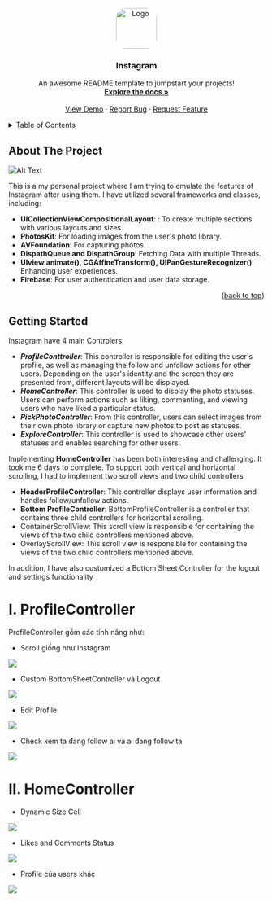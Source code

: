 <!-- PROJECT LOGO -->
<br />
<div align="center">
  <a href="https://github.com/othneildrew/Best-README-Template">
    <img src="imgaes/logo.png" alt="Logo" width="80" height="80" style="border-radius: 20px;">
  </a>

  <h3 align="center">Instagram</h3>

  <p align="center">
    An awesome README template to jumpstart your projects!
    <br />
    <a href="https://github.com/othneildrew/Best-README-Template"><strong>Explore the docs »</strong></a>
    <br />
    <br />
    <a href="https://github.com/othneildrew/Best-README-Template">View Demo</a>
    ·
    <a href="https://github.com/othneildrew/Best-README-Template/issues">Report Bug</a>
    ·
    <a href="https://github.com/othneildrew/Best-README-Template/issues">Request Feature</a>
  </p>
</div>

<!-- TABLE OF CONTENTS -->
<details>
  <summary>Table of Contents</summary>
  <ol>
    <li>
      <a href="#about-the-project">About The Project</a>
      <ul>
        <li><a href="#built-with">Built With</a></li>
      </ul>
    </li>
    <li>
      <a href="#getting-started">Getting Started</a>
      <ul>
        <li><a href="#prerequisites">Prerequisites</a></li>
        <li><a href="#installation">Installation</a></li>
      </ul>
    </li>
    <li><a href="#usage">Usage</a></li>
    <li><a href="#roadmap">Roadmap</a></li>
    <li><a href="#contributing">Contributing</a></li>
    <li><a href="#contact">Contact</a></li>
  </ol>
</details>


<!-- ABOUT THE PROJECT -->
## About The Project

![Alt Text](imgaes/product_screenShort.jpg)

This is a my personal project where  I am trying to emulate the features of Instagram after using them. I have utilized several frameworks and classes, including:
- **UICollectionViewCompositionalLayout**: : To create multiple sections with various layouts and sizes.
- **PhotosKit**: For loading images from the user's photo library.
- **AVFoundation**: For capturing photos.
- **DispathQueue and DispathGroup**: Fetching Data with multiple Threads.
- **UIview.animate(), CGAffineTransform(), UIPanGestureRecognizer()**: Enhancing user experiences.
- **Firebase**: For user authentication and user data storage.

<p align="right">(<a href="#readme-top">back to top</a>)</p>

<!-- GETTING STARTED -->
## Getting Started
Instagram have 4 main Controlers:
- ***ProfileConttroller***:  This controller is responsible for editing the user's profile, as well as managing the follow and unfollow actions for other users. Depending on the user's identity and the screen they are presented from, different layouts will be displayed.
- ***HomeController***: This controller is used to display the photo statuses. Users can perform actions such as liking, commenting, and viewing users who have liked a particular status.
- ***PickPhotoController***: From this controller, users can select images from their own photo library or capture new photos to post as statuses.
- ***ExploreController***: This controller is used to showcase other users' statuses and enables searching for other users.

Implementing **HomeController** has been both interesting and challenging. It took me 6 days to complete. To support both vertical and horizontal scrolling, I had to implement two scroll views and two child controllers
-  **HeaderProfileController**: This controller displays user information and handles follow/unfollow actions.
-  **Bottom ProfileController**: BottomProfileController is a controller that contains three child controllers for horizontal scrolling.
-  ContainerScrollView: This scroll view is responsible for containing the views of the two child controllers mentioned above.
-  OverlayScrollView: This scroll view is responsible for containing the views of the two child controllers mentioned above. 
  
In addition, I have also customized a Bottom Sheet Controller for the logout and settings functionality

# I. ProfileController
ProfileController gồm các tính năng như:
- Scroll giống như Instagram


![](gif/scrollLikeInsta.gif)

- Custom BottomSheetController và Logout

![](gif/CustomBottomSheet_andLogout.gif)

- Edit Profile

![](gif/editProfile.gif)

- Check xem ta đang follow ai và ai đang follow ta 

![](gif/followController.gif)


# II. HomeController
- Dynamic Size Cell 

![](gif/dynamicSize.gif)

- Likes and Comments Status

![](gif/LikeAndComment.gif)

- Profile của users khác

![](gif/anotherProfile.gif)



